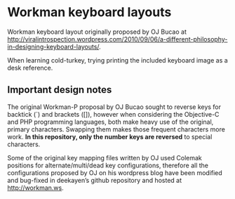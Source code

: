 Workman keyboard layouts
========================

Workman keyboard layout originally proposed by OJ Bucao at http://viralintrospection.wordpress.com/2010/09/06/a-different-philosophy-in-designing-keyboard-layouts/.

When learning cold-turkey, trying printing the included keyboard image as a desk reference.

## Important design notes

The original Workman-P proposal by OJ Bucao sought to reverse keys for backtick (`) and brackets ([]), however when considering the Objective-C and PHP programming languages, both make heavy use of the original, primary characters. Swapping them makes those frequent characters more work. **In this repository, only the number keys are reversed** to special characters.

Some of the original key mapping files written by OJ used Colemak positions for alternate/multi/dead key configurations, therefore all the configurations proposed by OJ on his wordpress blog have been modified and bug-fixed in deekayen’s github repository and hosted at http://workman.ws.